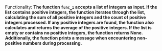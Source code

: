 Functionality: **The function `func_1` accepts a list of integers as input. If the list contains positive integers, the function iterates through the list, calculating the sum of all positive integers and the count of positive integers processed. If any positive integers are found, the function also calculates and returns the average of the positive integers. If the list is empty or contains no positive integers, the function returns None. Additionally, the function prints a message when encountering non-positive numbers during processing.**